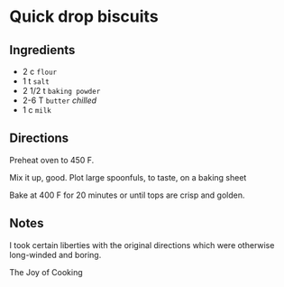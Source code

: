 Quick drop biscuits
==

Ingredients
--

* 2 c `flour`
* 1 t `salt`
* 2 1/2 t `baking powder`
* 2-6 T `butter` *chilled*
* 1 c `milk`

Directions
--

Preheat oven to 450 F.

Mix it up, good. Plot large spoonfuls, to taste, on a baking sheet

Bake at 400 F for 20 minutes or until tops are crisp and golden.

Notes
--

I took certain liberties with the original directions which were otherwise
long-winded and boring.

The Joy of Cooking
